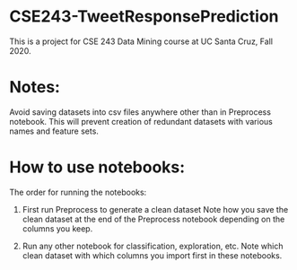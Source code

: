 # CSE243-TweetResponsePrediction
This is a project for CSE 243 Data Mining course at UC Santa Cruz, Fall 2020. 

# Notes:
Avoid saving datasets into csv files anywhere other than in Preprocess notebook. This will prevent creation of redundant
datasets with various names and feature sets.

# How to use notebooks:

The order for running the notebooks:
1. First run Preprocess to generate a clean dataset
   Note how you save the clean dataset at the end of the Preprocess notebook depending on the columns you keep.
   
2. Run any other notebook for classification, exploration, etc. 
   Note which clean dataset with which columns you import first in these notebooks.
